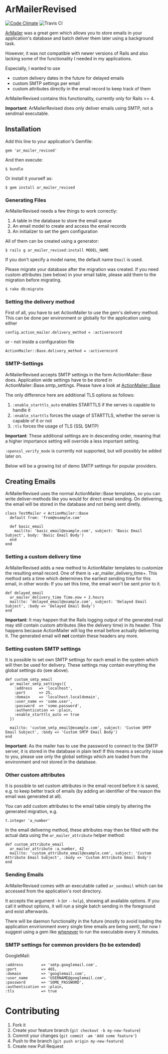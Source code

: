 # ArMailerRevised

[![Code Climate](https://codeclimate.com/github/Stex/ar_mailer_revised.png)](https://codeclimate.com/github/Stex/ar_mailer_revised)
![Travis CI](https://travis-ci.org/Stex/ar_mailer_revised.svg?branch=rails_4)

[ArMailer](https://github.com/seattlerb/ar_mailer) was a great gem which allows you to store emails in your application's database and batch deliver
them later using a background task.

However, it was not compatible with newer versions of Rails and also lacking some of the functionality I needed in my applications.

Especially, I wanted to use 

* custom delivery dates in the future for delayed emails
* custom SMTP settings per email
* custom attributes directly in the email record to keep track of them

ArMailerRevised contains this functionality, currently only for Rails >= 4.

**Important**: ArMailerRevised does only deliver emails using SMTP, not a sendmail executable.

## Installation

Add this line to your application's Gemfile:

    gem 'ar_mailer_revised'

And then execute:

    $ bundle

Or install it yourself as:

    $ gem install ar_mailer_revised
    
### Generating Files

ArMailerRevised needs a few things to work correctly:

1. A table in the database to store the email queue
2. An email model to create and access the email records
3. An initializer to set the gem configuration

All of them can be created using a generator:

    $ rails g ar_mailer_revised:install MODEL_NAME

If you don't specify a model name, the default name `Email` is used.
 
Please migrate your database after the migration was created.
If you need custom attributes (see below) in your email table, please 
add them to the migration before migrating.

    $ rake db:migrate

### Setting the delivery method

First of all, you have to set ActionMailer to use the gem's delivery method.
This can be done per environment or globally for the application using either

    config.action_mailer.delivery_method = :activerecord

or - not inside a configuration file

    ActionMailer::Base.delivery_method = :activerecord
    
### SMTP-Settings

ArMailerRevised accepts SMTP settings in the form ActionMailer::Base does.
Application wide settings have to be stored in ActionMailer::Base.smtp_settings.
Please have a look at [ActionMailer::Base](http://api.rubyonrails.org/classes/ActionMailer/Base.html)

The only difference here are additional TLS options as follows:

1. `:enable_starttls_auto` enables STARTTLS if the serves is capable to handle it
2. `:enable_starttls` forces the usage of STARTTLS, whether the server is capable of it or not
3. `:tls` forces the usage of TLS (SSL SMTP)

**Important**: These additional settings are in descending order, meaning that a higher importance
setting will override a less important setting.

`:openssl_verify_mode` is currently not supported, but will possibly be added later on.

Below will be a growing list of demo SMTP settings for popular providers.

## Creating Emails

ArMailerRevised uses the normal ActionMailer::Base templates, so you can write
deliver-methods like you would for direct email sending.
On delivering, the email will be stored in the database and not being sent diretly.

    class TestMailer < ActionMailer::Base
      default from: 'from@example.com'
    
      def basic_email
        mail(to: 'basic_email@example.com', subject: 'Basic Email Subject', body: 'Basic Email Body')
      end
    end
    
### Setting a custom delivery time

ArMailerRevised adds a new method to ActionMailer templates to customize
the resulting email record. One of them is +ar_mailer_delivery_time+.
This method sets a time which determines the earliest sending time for this email, 
in other words: If you set this time, the email won't be sent prior to it.

    def delayed_email
      ar_mailer_delivery_time Time.now + 2.hours
      mail(to: 'delayed_email@example.com', subject: 'Delayed Email Subject', :body => 'Delayed Email Body')
    end
    
**Important**: It may happen that the Rails logging output of the generated mail may still contain
custom attributes (like the delivery time) in its header. This happens because ActionMailer will
log the email before actually delivering it. The generated email will **not** contain these headers any more.

### Setting custom SMTP settings

It is possible to set own SMTP settings for each email in the system which will then be used for delivery.
These settings may contain everything the global settings do (see above).

    def custom_smtp_email
      ar_mailer_smtp_settings({
        :address   => 'localhost',
        :port      => 25,
        :domain    => 'localhost.localdomain',
        :user_name => 'some.user',
        :password  => 'some.password',
        :authentication => :plain,
        :enable_starttls_auto => true
      })
        
      mail(to: 'custom_smtp_email@example.com', subject: 'Custom SMTP Email Subject', :body => 'Custom SMTP Email Body')
    end

**Important**: As the mailer has to use the password to connect to the SMTP server, it is stored in the database in plain text!
If this means a security issue to you, please use only the global settings which are loaded from the environment and not stored in the database.

### Other custom attributes

It is possible to set custom attributes in the email record before it is saved, e.g.
to keep better track of emails (by adding an identifier of the reason the email was generated at all).

You can add custom attributes to the email table simply by altering the generated migration, e.g.

    t.integer 'a_number'
    
In the email delivering method, these attributes may then be filled with the actual data using the `ar_mailer_attribute` helper method:

    def custom_attribute_email
      ar_mailer_attribute :a_number, 42
      mail(to: 'custom_attribute_email@example.com', subject: 'Custom Attribute Email Subject', :body => 'Custom Attribute Email Body')
    end
    
### Sending Emails

ArMailerRevised comes with an executable called `ar_sendmail` which can
be accessed from the application's root directory.

It accepts the argument `-h` (or `--help`), showing all available options.
If you call it without options, it will run a single batch sending in the foreground and exist afterwards.

There will be daemon functionality in the future (mostly to avoid loading the application envirionment
every single time emails are being sent), for now I suggest using a gem like [whenever](https://github.com/javan/whenever)
to run the executable every X minutes.
    
### SMTP settings for common providers (to be extended)

GoogleMail:

    :address        => 'smtp.googlemail.com',
    :port           => 465,
    :domain         => 'googlemail.com',
    :user_name      => 'USERNAME@googlemail.com',
    :password       => 'SOME_PASSWORD',
    :authentication => :plain,
    :tls            => true
    
# Contributing

1. Fork it
2. Create your feature branch (`git checkout -b my-new-feature`)
3. Commit your changes (`git commit -am 'Add some feature'`)
4. Push to the branch (`git push origin my-new-feature`)
5. Create new Pull Request
